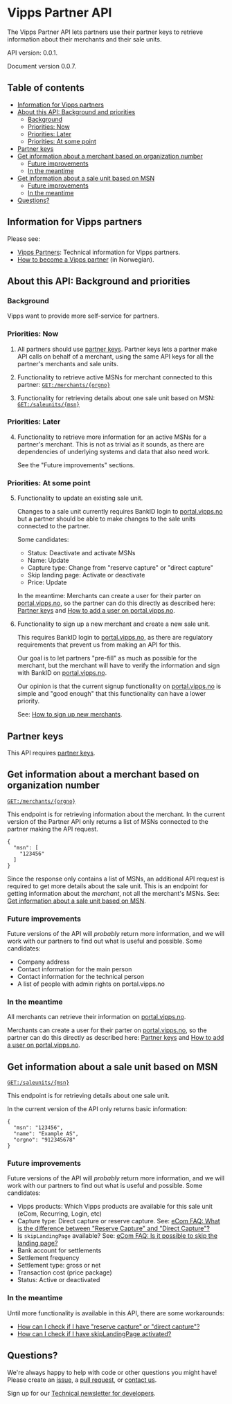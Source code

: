 # Vipps Partner API

The Vipps Partner API lets partners use their partner keys to retrieve information
about their merchants and their sale units.

API version: 0.0.1.

Document version 0.0.7.

## Table of contents

* [Information for Vipps partners](#information-for-vipps-partners)
* [About this API: Background and priorities](#about-this-api-background-and-priorities)
  * [Background](#background)
  * [Priorities: Now](#priorities-now)
  * [Priorities: Later](#priorities-later)
  * [Priorities: At some point](#priorities-at-some-point)
* [Partner keys](#partner-keys)
* [Get information about a merchant based on organization number](#get-information-about-a-merchant-based-on-organization-number)
  * [Future improvements](#future-improvements)
  * [In the meantime](#in-the-meantime)
* [Get information about a sale unit based on MSN](#get-information-about-a-sale-unit-based-on-msn)
  * [Future improvements](#future-improvements)
  * [In the meantime](#in-the-meantime)
* [Questions?](#questions)

## Information for Vipps partners

Please see:
* [Vipps Partners](https://github.com/vippsas/vipps-partner): Technical information for Vipps partners.
* [How to become a Vipps partner](https://vipps.no/developer/bli-partner/) (in Norwegian).

## About this API: Background and priorities

### Background

Vipps want to provide more self-service for partners.

### Priorities: Now

1. All partners should use
   [partner keys](https://github.com/vippsas/vipps-partner#partner-keys).
   Partner keys lets a partner make API calls on behalf of a merchant,
   using the same API keys for all the partner's merchants and sale units.

2. Functionality to retrieve active MSNs for merchant connected to this partner:
   [`GET:/merchants/{orgno}`](https://vippsas.github.io/vipps-partner-api/#/Merchants/getMerchantDetails)

3.   Functionality for retrieving details about one sale unit based on MSN:
   [`GET:/saleunits/{msn}`](https://vippsas.github.io/vipps-partner-api/#/Salesunits/getMSN)

### Priorities: Later

4. Functionality to retrieve more information for an active MSNs for a partner's
   merchant. This is not as trivial as it sounds, as there are dependencies
   of underlying systems and data that also need work.

   See the "Future improvements" sections.

### Priorities: At some point

5. Functionality to update an existing sale unit.

   Changes to a sale unit currently requires BankID login to
   [portal.vipps.no](https://portal.vipps.no)
   but a partner should be able to make changes to the sale units connected to
   the partner.

   Some candidates:
   * Status: Deactivate and activate MSNs
   * Name: Update
   * Capture type: Change from "reserve capture" or "direct capture"
   * Skip landing page: Activate or deactivate
   * Price: Update

   In the meantime:
   Merchants can create a user for their parter on
   [portal.vipps.no](https://portal.vipps.no),
   so the partner can do this directly
   as described here:
   [Partner keys](https://github.com/vippsas/vipps-partner#partner-keys)
   and
   [How to add a user on portal.vipps.no](https://github.com/vippsas/vipps-partner/blob/main/add-portal-user.md).

6. Functionality to sign up a new merchant and create a new sale unit.

   This requires BankID login to
   [portal.vipps.no](https://portal.vipps.no),
   as there are regulatory requirements that prevent us from making an API for this.

   Our goal is to let partners "pre-fill" as much as possible for the merchant,
   but the merchant will have to verify the information and sign with BankID on
   [portal.vipps.no](https://portal.vipps.no).

   Our opinion is that the current signup functionality on
   [portal.vipps.no](https://portal.vipps.no)
   is simple and "good enough" that this functionality can have a lower priority.

   See:
   [How to sign up new merchants](https://github.com/vippsas/vipps-partner#how-to-sign-up-new-merchants).

## Partner keys

This API requires
[partner keys](https://github.com/vippsas/vipps-partner#partner-keys).

## Get information about a merchant based on organization number

[`GET:/merchants/{orgno}`](https://vippsas.github.io/vipps-partner-api/#/Merchants/getMerchant)

This endpoint is for retrieving information about the merchant.
In the current version of the Partner API only returns a list of MSNs
connected to the partner making the API request.

```
{
  "msn": [
    "123456"
  ]
}
```

Since the response only contains a list of MSNs, an additional API request is
required to get more details about the sale unit.
This is an endpoint for getting information about the _merchant_, not all the
merchant's MSNs.
See:
[Get information about a sale unit based on MSN](#get-information-about-a-sale-unit-based-on-msn).

### Future improvements

Future versions of the API will _probably_ return more information,
and we will work with our partners to find out what is useful and possible.
Some candidates:
* Company address
* Contact information for the main person
* Contact information for the technical person
* A list of people with admin rights on portal.vipps.no

### In the meantime

All merchants can retrieve their information on
[portal.vipps.no](https://portal.vipps.no).

Merchants can create a user for their parter on
[portal.vipps.no](https://portal.vipps.no),
so the partner can do this directly
as described here:
[Partner keys](https://github.com/vippsas/vipps-partner#partner-keys)
and
[How to add a user on portal.vipps.no](https://github.com/vippsas/vipps-partner/blob/main/add-portal-user.md).

## Get information about a sale unit based on MSN

[`GET:/saleunits/{msn}`](https://vippsas.github.io/vipps-partner-api/#/Salesunits/getMSN)

This endpoint is for retrieving details about one sale unit.

In the current version of the API only returns basic information:

```
{
  "msn": "123456",
  "name": "Example AS",
  "orgno": "912345678"
}
```

### Future improvements

Future versions of the API will _probably_ return more information,
and we will work with our partners to find out what is useful and possible.
Some candidates:

* Vipps products: Which Vipps products are available for this sale unit (eCom, Recurring, Login, etc)
* Capture type: Direct capture or reserve capture. See:
  [eCom FAQ: What is the difference between "Reserve Capture" and "Direct Capture"?](https://github.com/vippsas/vipps-ecom-api/blob/master/vipps-ecom-api-faq.md#what-is-the-difference-between-reserve-capture-and-direct-capture)
* Is `skipLandingPage` available? See:
  [eCom FAQ: Is it possible to skip the landing page?](https://github.com/vippsas/vipps-ecom-api/blob/master/vipps-ecom-api-faq.md#is-it-possible-to-skip-the-landing-page)
* Bank account for settlements
* Settlement frequency
* Settlement type: gross or net
* Transaction cost (price package)
* Status: Active or deactivated

### In the meantime

Until more functionality is available in this API, there are some workarounds:

* [How can I check if I have "reserve capture" or "direct capture"?](https://github.com/vippsas/vipps-ecom-api/blob/master/vipps-ecom-api-faq.md#how-can-i-check-if-i-have-reserve-capture-or-direct-capture)
* [How can I check if I have skipLandingPage activated?](https://github.com/vippsas/vipps-ecom-api/blob/master/vipps-ecom-api-faq.md#how-can-i-check-if-i-have-skiplandingpage-activated)

## Questions?

We're always happy to help with code or other questions you might have!
Please create an [issue](https://github.com/vippsas/vipps-api-api/issues),
a [pull request](https://github.com/vippsas/vipps-part-api/pulls),
or [contact us](https://github.com/vippsas/vipps-developers/blob/master/contact.md).

Sign up for our [Technical newsletter for developers](https://github.com/vippsas/vipps-developers/tree/master/newsletters).
